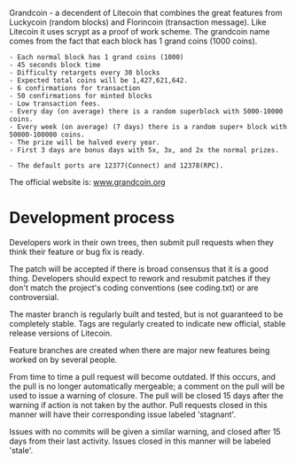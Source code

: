Grandcoin - a decendent of Litecoin that combines the great features from Luckycoin (random blocks) and Florincoin (transaction message). Like Litecoin it uses scrypt as a proof of work scheme. The grandcoin name comes from the fact that each block has 1 grand coins (1000 coins).

	- Each normal block has 1 grand coins (1000)
	- 45 seconds block time
	- Difficulty retargets every 30 blocks 
	- Expected total coins will be 1,427,621,642.
	- 6 confirmations for transaction
	- 50 confirmations for minted blocks
	- Low transaction fees.
	- Every day (on average) there is a random superblock with 5000-10000 coins.
	- Every week (on average) (7 days) there is a random super+ block with 50000-100000 coins.
	- The prize will be halved every year.
	- First 3 days are bonus days with 5x, 3x, and 2x the normal prizes.

	- The default ports are 12377(Connect) and 12378(RPC).

The official website is: www.grandcoin.org


Development process
===================

Developers work in their own trees, then submit pull requests when
they think their feature or bug fix is ready.

The patch will be accepted if there is broad consensus that it is a
good thing.  Developers should expect to rework and resubmit patches
if they don't match the project's coding conventions (see coding.txt)
or are controversial.

The master branch is regularly built and tested, but is not guaranteed
to be completely stable. Tags are regularly created to indicate new
official, stable release versions of Litecoin.

Feature branches are created when there are major new features being
worked on by several people.

From time to time a pull request will become outdated. If this occurs, and
the pull is no longer automatically mergeable; a comment on the pull will
be used to issue a warning of closure. The pull will be closed 15 days
after the warning if action is not taken by the author. Pull requests closed
in this manner will have their corresponding issue labeled 'stagnant'.

Issues with no commits will be given a similar warning, and closed after
15 days from their last activity. Issues closed in this manner will be 
labeled 'stale'. 
